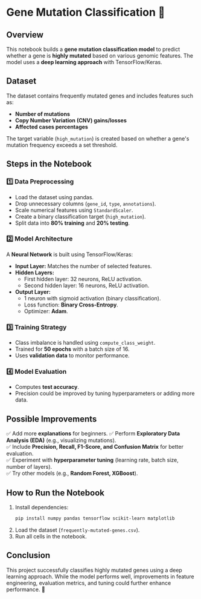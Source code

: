 # Gene Mutation Classification 🧬

## Overview
This notebook builds a **gene mutation classification model** to predict whether a gene is **highly mutated** based on various genomic features. The model uses a **deep learning approach** with TensorFlow/Keras.

## Dataset
The dataset contains frequently mutated genes and includes features such as:
- **Number of mutations**
- **Copy Number Variation (CNV) gains/losses**
- **Affected cases percentages**

The target variable (`high_mutation`) is created based on whether a gene's mutation frequency exceeds a set threshold.

## Steps in the Notebook
### 1️⃣ Data Preprocessing
- Load the dataset using pandas.
- Drop unnecessary columns (`gene_id`, `type`, `annotations`).
- Scale numerical features using `StandardScaler`.
- Create a binary classification target (`high_mutation`).
- Split data into **80% training** and **20% testing**.

### 2️⃣ Model Architecture
A **Neural Network** is built using TensorFlow/Keras:
- **Input Layer:** Matches the number of selected features.
- **Hidden Layers:**
  - First hidden layer: 32 neurons, ReLU activation.
  - Second hidden layer: 16 neurons, ReLU activation.
- **Output Layer:**
  - 1 neuron with sigmoid activation (binary classification).
  - Loss function: **Binary Cross-Entropy**.
  - Optimizer: **Adam**.

### 3️⃣ Training Strategy
- Class imbalance is handled using `compute_class_weight`.
- Trained for **50 epochs** with a batch size of 16.
- Uses **validation data** to monitor performance.

### 4️⃣ Model Evaluation
- Computes **test accuracy**.
- Precision could be improved by tuning hyperparameters or adding more data.

## Possible Improvements
✅ Add more **explanations** for beginners.
✅ Perform **Exploratory Data Analysis (EDA)** (e.g., visualizing mutations).  
✅ Include **Precision, Recall, F1-Score, and Confusion Matrix** for better evaluation.  
✅ Experiment with **hyperparameter tuning** (learning rate, batch size, number of layers).  
✅ Try other models (e.g., **Random Forest, XGBoost**).  

## How to Run the Notebook
1. Install dependencies:  
   ```bash
   pip install numpy pandas tensorflow scikit-learn matplotlib
   ```
2. Load the dataset (`frequently-mutated-genes.csv`).
3. Run all cells in the notebook.

## Conclusion
This project successfully classifies highly mutated genes using a deep learning approach. While the model performs well, improvements in feature engineering, evaluation metrics, and tuning could further enhance performance. 🚀

